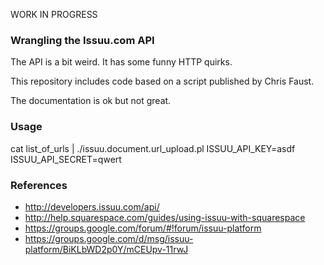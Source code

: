 WORK IN PROGRESS

### Wrangling the Issuu.com API

The API is a bit weird. It has some funny HTTP quirks.

This repository includes code based on a script published by Chris Faust.

The documentation is ok but not great.

### Usage

cat list_of_urls | ./issuu.document.url_upload.pl ISSUU_API_KEY=asdf ISSUU_API_SECRET=qwert

### References

 - http://developers.issuu.com/api/
 - http://help.squarespace.com/guides/using-issuu-with-squarespace
 - https://groups.google.com/forum/#!forum/issuu-platform
 - https://groups.google.com/d/msg/issuu-platform/BiKLbWD2p0Y/mCEUpv-11rwJ
